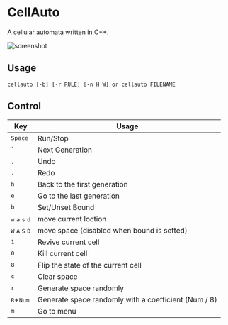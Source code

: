 # CellAuto

A cellular automata written in C++.

![screenshot](/C++/CellAuto/screenshot.gif)

## Usage

```
cellauto [-b] [-r RULE] [-n H W] or cellauto FILENAME
```

## Control

| Key | Usage |
| --- | --- |
| <kbd>Space</kbd> | Run/Stop |
| <kbd>`</kbd> | Next Generation |
| <kbd>,</kbd> | Undo |
| <kbd>.</kbd> | Redo |
| <kbd>h</kbd> | Back to the first generation |
| <kbd>e</kbd> | Go to the last generation |
| <kbd>b</kbd> | Set/Unset Bound |
| <kbd>w</kbd> <kbd>a</kbd> <kbd>s</kbd> <kbd>d</kbd> | move current loction |
| <kbd>W</kbd> <kbd>A</kbd> <kbd>S</kbd> <kbd>D</kbd> | move space (disabled when bound is setted) |
| <kbd>1</kbd> | Revive current cell |
| <kbd>0</kbd> | Kill current cell |
| <kbd>8</kbd> | Flip the state of the current cell |
| <kbd>c</kbd> | Clear space |
| <kbd>r</kbd> | Generate space randomly |
| <kbd>R</kbd>+<kbd>Num</kbd> | Generate space randomly with a coefficient (Num / 8) |
| <kbd>m</kbd> | Go to menu |
